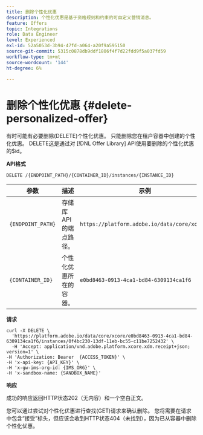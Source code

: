 ```yaml
---
title: 删除个性化优惠
description: 个性化优惠是基于资格规则和约束的可自定义营销消息。
feature: Offers
topic: Integrations
role: Data Engineer
level: Experienced
exl-id: 52a5053d-3b94-47fd-a064-a20f9a595150
source-git-commit: 5315c0878db9ddf1806f4f7d22fdd9f5a037fd59
workflow-type: tm+mt
source-wordcount: '144'
ht-degree: 6%

---
```



# 删除个性化优惠 {#delete-personalized-offer}

有时可能有必要删除(DELETE)个性化优惠。 只能删除您在租户容器中创建的个性化优惠。 DELETE这是通过对 [!DNL Offer Library] API使用要删除的个性化优惠的$id。

**API格式**

```http
DELETE /{ENDPOINT_PATH}/{CONTAINER_ID}/instances/{INSTANCE_ID}
```

| 参数 | 描述 | 示例 |
| --------- | ----------- | ------- |
| `{ENDPOINT_PATH}` | 存储库API的端点路径。 | `https://platform.adobe.io/data/core/xcore/` |
| `{CONTAINER_ID}` | 个性化优惠所在的容器。 | `e0bd8463-0913-4ca1-bd84-6309134ca1f6` |

**请求**

```shell
curl -X DELETE \
  'https://platform.adobe.io/data/core/xcore/e0bd8463-0913-4ca1-bd84-6309134ca1f6/instances/0f4bc230-13df-11eb-bc55-c11be7252432' \
  -H 'Accept: application/vnd.adobe.platform.xcore.xdm.receipt+json; version=1' \
-H 'Authorization: Bearer  {ACCESS_TOKEN}' \
-H 'x-api-key: {API_KEY}' \
-H 'x-gw-ims-org-id: {IMS_ORG}' \
-H 'x-sandbox-name: {SANDBOX_NAME}'
```

**响应**

成功的响应返回HTTP状态202（无内容）和一个空白正文。

您可以通过尝试对个性化优惠进行查找(GET)请求来确认删除。 您将需要在请求中包含“接受”标头，但应该会收到HTTP状态404（未找到），因为已从容器中删除个性化优惠。